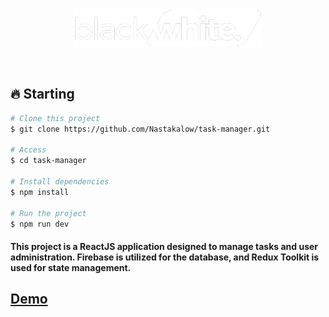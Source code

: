 <div align="center" id="top"> 
   <img src="./src/components/sidebar/logo.png" alt="Logo" />
</div>
  
&#xa0;

## 🔥 Starting

```bash
# Clone this project
$ git clone https://github.com/Nastakalow/task-manager.git

# Access
$ cd task-manager

# Install dependencies
$ npm install

# Run the project
$ npm run dev

```

#### This project is a ReactJS application designed to manage tasks and user administration. Firebase is utilized for the database, and Redux Toolkit is used for state management.

## [Demo](https://task-manager-blackwhite.netlify.app)

